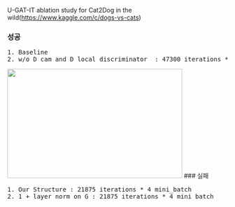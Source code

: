 U-GAT-IT ablation study for Cat2Dog in the wild(https://www.kaggle.com/c/dogs-vs-cats)

### 성공  
<pre>
1. Baseline   
2. w/o D cam and D local discriminator  : 47300 iterations * 4 mini_batch
</pre>
<img src="https://user-images.githubusercontent.com/40943064/132364652-4836c4a9-da3c-4b8e-b4da-666eb892207e.png" width="400" height="250">  
### 실패  
<pre>
1. Our Structure : 21875 iterations * 4 mini_batch
2. 1 + layer norm on G : 21875 iterations * 4 mini_batch
</pre>
